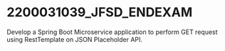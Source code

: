 # 2200031039_JFSD_ENDEXAM
Develop a Spring Boot Microservice application to perform GET request using RestTemplate on JSON Placeholder API.
